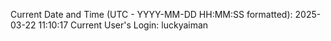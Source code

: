 Current Date and Time (UTC - YYYY-MM-DD HH:MM:SS formatted): 2025-03-22 11:10:17
Current User's Login: luckyaiman
